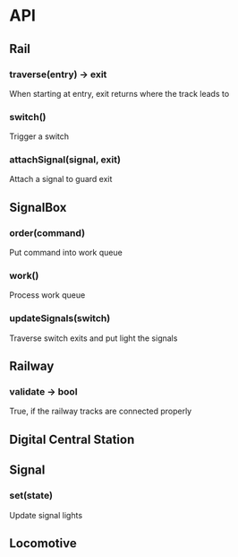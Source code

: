 

# API

## Rail

### traverse(entry) -> exit
When starting at entry, exit returns where the track leads to

### switch()
Trigger a switch

### attachSignal(signal, exit)
Attach a signal to guard exit

## SignalBox

### order(command)
Put command into work queue

### work()
Process work queue

### updateSignals(switch)
Traverse switch exits and put light the signals

## Railway

### validate -> bool
True, if the railway tracks are connected properly

## Digital Central Station

## Signal

### set(state)
Update signal lights

## Locomotive